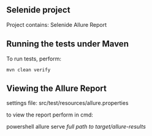 ## Selenide project

Project contains:
Selenide
Allure Report


## Running the tests under Maven
To run tests, perform:

    mvn clean verify

## Viewing the Allure Report
settings file: src/test/resources/allure.properties

to view the report perform in cmd:

powershell
allure serve *full path to target/allure-results*